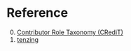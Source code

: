 # Reference

0. [Contributor Role Taxonomy (CRediT)](https://credit.niso.org/)
0. [tenzing](https://marton-balazs-kovacs.github.io/tenzing/index.html)

